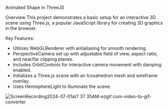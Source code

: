 Animated Shape in ThreeJS

Overview
This project demonstrates a basic setup for an interactive 3D scene using Three.js, a popular JavaScript library for creating 3D graphics in the browser.

Key Features:

- Utilizes WebGLRenderer with antialiasing for smooth rendering.
- PerspectiveCamera set up with adjustable field of view, aspect ratio, and near/far clipping planes.
- Includes OrbitControls for interactive camera movement with damping enabled.
- Initializes a Three.js scene with an Icosahedron mesh and wireframe overlay.
- Uses HemisphereLight to illuminate the scene.


![ScreenRecording2024-07-01at7 37 35AM-ezgif com-video-to-gif-converter](https://github.com/azmatalvi42/ThreeJS/assets/79230884/8a5667a4-03be-4a73-ab7c-f5855ebe04bc)
